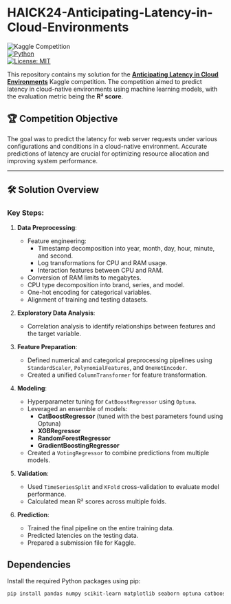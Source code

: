 # HAICK24-Anticipating-Latency-in-Cloud-Environments


![Kaggle Competition](https://img.shields.io/badge/Kaggle-Competition-blue.svg)  
[![Python](https://img.shields.io/badge/Python-3.9+-blue.svg)](https://www.python.org/)  
[![License: MIT](https://img.shields.io/badge/License-MIT-yellow.svg)](https://opensource.org/licenses/MIT)  

This repository contains my solution for the **[Anticipating Latency in Cloud Environments](https://www.kaggle.com/competitions/anticipating-latency-in-cloud-environments)** Kaggle competition. The competition aimed to predict latency in cloud-native environments using machine learning models, with the evaluation metric being the **R² score**.  

## 🏆 Competition Objective  
The goal was to predict the latency for web server requests under various configurations and conditions in a cloud-native environment. Accurate predictions of latency are crucial for optimizing resource allocation and improving system performance.  

---

## 🛠️ Solution Overview  

### Key Steps:
1. **Data Preprocessing**:
   - Feature engineering:
     - Timestamp decomposition into year, month, day, hour, minute, and second.
     - Log transformations for CPU and RAM usage.
     - Interaction features between CPU and RAM.
   - Conversion of RAM limits to megabytes.
   - CPU type decomposition into brand, series, and model.
   - One-hot encoding for categorical variables.
   - Alignment of training and testing datasets.

2. **Exploratory Data Analysis**:
   - Correlation analysis to identify relationships between features and the target variable.

3. **Feature Preparation**:
   - Defined numerical and categorical preprocessing pipelines using `StandardScaler`, `PolynomialFeatures`, and `OneHotEncoder`.
   - Created a unified `ColumnTransformer` for feature transformation.

4. **Modeling**:
   - Hyperparameter tuning for `CatBoostRegressor` using `Optuna`.
   - Leveraged an ensemble of models:
     - **CatBoostRegressor** (tuned with the best parameters found using Optuna)
     - **XGBRegressor**
     - **RandomForestRegressor**
     - **GradientBoostingRegressor**
   - Created a `VotingRegressor` to combine predictions from multiple models.

5. **Validation**:
   - Used `TimeSeriesSplit` and `KFold` cross-validation to evaluate model performance.
   - Calculated mean R² scores across multiple folds.

6. **Prediction**:
   - Trained the final pipeline on the entire training data.
   - Predicted latencies on the testing data.
   - Prepared a submission file for Kaggle.

## Dependencies

Install the required Python packages using pip:

```bash
pip install pandas numpy scikit-learn matplotlib seaborn optuna catboost xgboost pycaret
